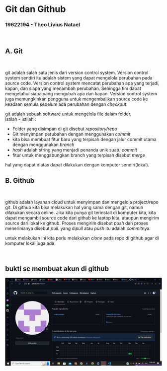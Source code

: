 
# Git dan Github
### 19622194 - Theo Livius Natael
<br>

## A. Git
<br>

git adalah salah satu jenis dari version control system. Version control system sendiri itu adalah sistem yang dapat mengelola perubahan pada source code.  Version control system mencatat perubahan apa yang terjadi, kapan, dan siapa yang menambah perubahan. Sehingga tim dapat mengetahui siapa yang mengubah apa dan kapan. Version control system juga memungkinkan pengguna untuk mengembalikan source code ke keadaan semula sebelum ada perubahan dengan *checkout*.
<br>

git adalah sebuah software untuk mengelola file dalam folder.<br>
Istilah - istilah :

- Folder yang disimpan di git disebut *repository/repo*
- Git menyimpan perubahan dengan menggunakan *commit*
- kita bisa membuat fitur baru yang terpisah dengan jalur commit utama dengan menggunakan *branch*
- *hash* adalah string yang menjadi penanda unik suatu *commit*
- fitur untuk menggabungkan branch yang terpisah disebut *merge*

hal yang dapat diatas dapat dilakukan dengan komputer sendiri(lokal).
<br>

## B. Github
<br>

github adalah layanan cloud untuk menyimpan dan mengelola project/repo git. Di github kita bisa melakukan hal yang sama dengan git, namun dilakukan secara online. Jika kita punya git terinstall di komputer kita, kita dapat mengambil   source code dari github ke laptop kita, ataupun mengirim source dari lokal ke github. Proses mengirim disebut *push* dan proses menerimanya disebut *pull*. yang di*pull* atau *push* itu adalah *commit*nya.
<br>

untuk melakukan ini kita perlu melakukan *clone* pada repo di github agar di komputer lokal juga ada.

<br>

## bukti sc membuat akun di github
![sc](Screenshot%20(1056).png)